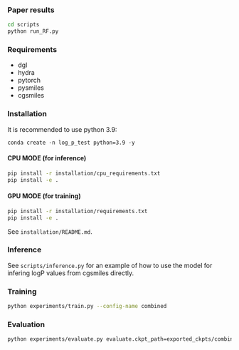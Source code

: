 ### Paper results

```bash
cd scripts
python run_RF.py
```

### Requirements

- dgl
- hydra
- pytorch
- pysmiles
- cgsmiles

### Installation

It is recommended to use python 3.9:
```
conda create -n log_p_test python=3.9 -y
```

#### CPU MODE (for inference)

```bash
pip install -r installation/cpu_requirements.txt
pip install -e .
```

#### GPU MODE (for training)
```bash
pip install -r installation/requirements.txt
pip install -e .
```

See `installation/README.md`.



### Inference

See `scripts/inference.py` for an example of how to use the model for infering logP values from cgsmiles directly.


### Training

```bash
python experiments/train.py --config-name combined
```

### Evaluation

```bash
python experiments/evaluate.py evaluate.ckpt_path=exported_ckpts/combined/best.ckpt
```
